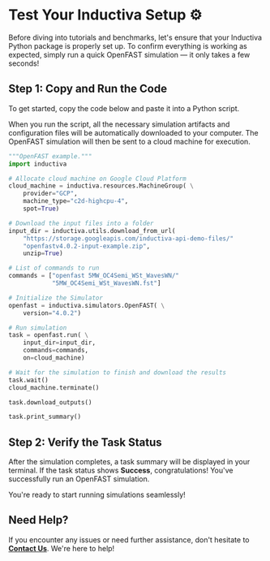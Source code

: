 # Test Your Inductiva Setup ⚙️
Before diving into tutorials and benchmarks, let's ensure that your Inductiva Python package is properly set up. To confirm everything is working as expected, simply run a quick OpenFAST simulation — it only takes a few seconds!

## Step 1: Copy and Run the Code
To get started, copy the code below and paste it into a Python script.

When you run the script, all the necessary simulation artifacts and configuration files will be automatically downloaded to your computer. The OpenFAST simulation will then be sent to a cloud machine for execution.

```python
"""OpenFAST example."""
import inductiva

# Allocate cloud machine on Google Cloud Platform
cloud_machine = inductiva.resources.MachineGroup( \
    provider="GCP",
    machine_type="c2d-highcpu-4",
    spot=True)

# Download the input files into a folder
input_dir = inductiva.utils.download_from_url(
    "https://storage.googleapis.com/inductiva-api-demo-files/"
    "openfastv4.0.2-input-example.zip",
    unzip=True)

# List of commands to run
commands = ["openfast 5MW_OC4Semi_WSt_WavesWN/"
            "5MW_OC4Semi_WSt_WavesWN.fst"]

# Initialize the Simulator
openfast = inductiva.simulators.OpenFAST( \
    version="4.0.2")

# Run simulation
task = openfast.run( \
    input_dir=input_dir,
    commands=commands,
    on=cloud_machine)

# Wait for the simulation to finish and download the results
task.wait()
cloud_machine.terminate()

task.download_outputs()

task.print_summary()
```

## Step 2: Verify the Task Status
After the simulation completes, a task summary will be displayed in your terminal. If the task status shows **Success**, congratulations! You've successfully run an OpenFAST simulation.

You're ready to start running simulations seamlessly!

## Need Help?
If you encounter any issues or need further assistance, don't hesitate to [**Contact Us**](mailto:support@inductiva.ai). We're here to help!
